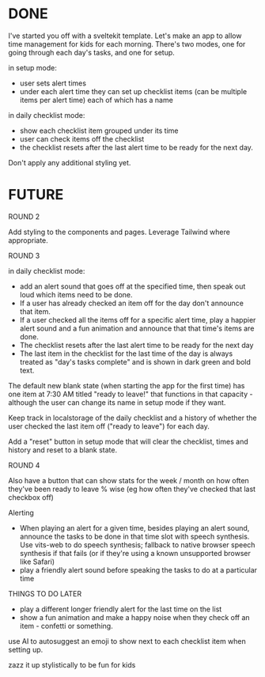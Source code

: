 # DONE

I've started you off with a sveltekit template.
Let's make an app to allow time management for kids for each morning.
There's two modes, one for going through each day's tasks, and one for setup.  

in setup mode:  
  * user sets alert times  
  * under each alert time they can set up checklist items (can be multiple items per alert time) each of which has a name  

in daily checklist mode:  
  * show each checklist item grouped under its time
  * user can check items off the checklist
  * the checklist resets after the last alert time to be ready for the next day.

Don't apply any additional styling yet.

# FUTURE

ROUND 2 

Add styling to the components and pages. Leverage Tailwind where appropriate.

ROUND 3

in daily checklist mode:  
  * add an alert sound that goes off at the specified time, then speak out loud which items need to be done.  
  * If a user has already checked an item off for the day don't announce that item.  
  * If a user checked all the items off for a specific alert time, play a happier alert sound and a fun animation and announce that that time's items are done.
  * The checklist resets after the last alert time to be ready for the next day  
  * The last item in the checklist for the last time of the day is always treated as "day's tasks complete" and is shown in dark green and bold text.   

The default new blank state (when starting the app for the first time) has one item at 7:30 AM titled "ready to leave\!" that functions in that capacity \- although the user can change its name in setup mode if they want.

Keep track in localstorage of the daily checklist and a history of whether the user checked the  last item off ("ready to leave") for each day.

Add a "reset" button in setup mode that will clear the checklist, times and history and reset to a blank state.

ROUND 4 

Also have a button that can show stats for the week / month on how often they've been ready to leave % wise (eg how often they've checked that last checkbox off)

Alerting

* When playing an alert for a given time, besides playing an alert sound, announce the tasks to be done in that time slot with speech synthesis. Use vits-web to do speech synthesis; fallback to native browser speech synthesis if that fails (or if they're using a known unsupported browser like Safari)  
* play a friendly alert sound before speaking the tasks to do at a particular time

THINGS TO DO LATER

* play a different longer friendly alert for the last time on the list  
* show a fun animation and make a happy noise when they check off an item \- confetti or something.

use AI to autosuggest an emoji to show next to each checklist item when setting up.

zazz it up stylistically to be fun for kids